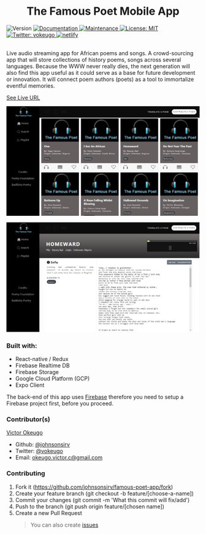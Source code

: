 <h1 align="center">The Famous Poet Mobile App</h1>
<p>
  <img alt="Version" src="https://img.shields.io/badge/version-1.0.0-blue.svg?cacheSeconds=2592000" />
  <a href="https://github.com/johnsonsirv/famous-poet#readme" target="_blank">
    <img alt="Documentation" src="https://img.shields.io/badge/documentation-yes-brightgreen.svg" />
  </a>
  <a href="https://github.com/johnsonsirv/famous-poet/graphs/commit-activity" target="_blank">
    <img alt="Maintenance" src="https://img.shields.io/badge/Maintained%3F-yes-green.svg" />
  </a>
  <a href="https://github.com/johnsonsirv/famous-poet/blob/master/LICENSE" target="_blank">
    <img alt="License: MIT" src="https://img.shields.io/github/license/johnsonsirv/famous-poet" />
  </a>
  <a href="https://twitter.com/vokeugo" target="_blank">
    <img alt="Twitter: vokeugo" src="https://img.shields.io/twitter/follow/vokeugo.svg?style=social" />
  </a>
  <a href="https://famous-poet.netlify.com" target="_blank">
    <img alt="netlify" src="https://api.netlify.com/api/v1/badges/c9424649-60c1-4860-aeb2-a1dfede32144/deploy-status" />
  </a>

</p>

<br>
Live audio streaming app for African poems and songs. A crowd-sourcing app
that will store collections of history poems, songs across several languages.
Because the WWW never really dies, the next generation will also find this app
useful as it could serve as a base for future development or innovation. It will connect poem authors (poets) as a tool to immortalize eventful memories.

[See Live URL](https://famous-poet.netlify.com/)

![](https://github.com/johnsonsirv/famous-poet/blob/master/docs/famous-poet-home-page.PNG)

![](https://github.com/johnsonsirv/famous-poet/blob/master/docs/famous-poet-audio-stream-page.PNG)

### Built with:

- React-native / Redux
- Firebase Realtime DB
- Firebase Storage
- Google Cloud Platform (GCP)
- Expo Client

The back-end of this app uses [Firebase](https://firebaseio.com) therefore you need to setup a Firebase project first, before you proceed.


### Contributor(s)

[Victor Okeugo](https://angel.co/u/victorokeugo/)

- Github: [@johnsonsirv](https://github.com/johnsonsirv)
- Twitter: [@vokeugo](https://twitter.com/@vokeugo/)
- Email: [okeugo.victor.c@gmail.com]()

### Contributing

1. Fork it (https://github.com/johnsonsirv/famous-poet-app/fork)
2. Create your feature branch (git checkout -b feature/[choose-a-name])
3. Commit your changes (git commit -m 'What this commit will fix/add')
4. Push to the branch (git push origin feature/[chosen name])
5. Create a new Pull Request
   > You can also create [issues](https://github.com/johnsonsirv/famous-poet-app/issues)

